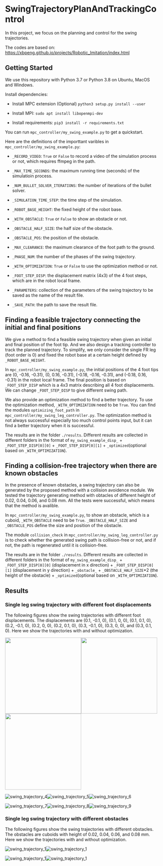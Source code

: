 # SwingTrajectoryPlanAndTrackingControl

In this project, we focus on the planning and control for the swing trajectories.

The codes are based on: <https://xbpeng.github.io/projects/Robotic_Imitation/index.html>

## Getting Started

We use this repository with Python 3.7 or Python 3.8 on Ubuntu, MacOS and Windows.

Install dependencies:

- Install MPC extension (Optional) `python3 setup.py install --user`

- Install MPI: `sudo apt install libopenmpi-dev`

- Install requirements: `pip3 install -r requirements.txt`

You can run `mpc_controller/my_swing_example.py` to get a quickstart.

Here are the definitions of the importtant varibles in `mpc_controller/my_swing_example.py`:

- `_RECORD_VIDEO`: `True` or `False` to record a video of the simulation process or not, which requires ffmpeg in the path.

- `_MAX_TIME_SECONDS`: the maximum running time (seconds) of the simulatioin process.

- `_NUM_BULLET_SOLVER_ITERATIONS`: the number of iterations of the bullet solver.

- `_SIMULATION_TIME_STEP`: the time step of the simulation.

- `_ROBOT_BASE_HEIGHT`: the fixed height of the robot base.

- `_WITH_OBSTACLE`: `True` or `False` to show an obstacle or not.

- `_OBSTACLE_HALF_SIZE`: the half size of the obstacle.

- `_OBSTACLE_POS`: the position of the obstacle.

- `_MAX_CLEARANCE`: the maximum clearance of the foot path to the ground.

- `_PHASE_NUM`: the number of the phases of the swing trajectory.

- `_WITH_OPTIMIZATION`: `True` or `False` to use the optimization method or not.

- `_FOOT_STEP_DISP`: the displacement matrix (4x3) of the 4 foot steps, which are in the robot local frame.

- `_PARAMETERS`: collection of the parameters of the swing trajectory to be saved as the name of the result file.

- `_SAVE_PATH`: the path to save the result file.

## Finding a feasible trajectory connecting the initial and final positions

We give a method to find a feasible swing trajectory when given an initial and final position of the foot tip. And we also design a tracking controller to track the planned trajectory. To simplify, we only consider the single FR leg (foot order is 0) and fixed the robot base at a certain height defined by `_ROBOT_BASE_HEIGHT`.

In `mpc_controller/my_swing_example.py`, the initial positions of the 4 foot tips are (0, -0.16, -0.31), (0, 0.16, -0.31), (-0.18, -0.16, -0.31), and (-0.18, 0.16, -0.31) in the robot local frame. The final position is based on `_FOOT_STEP_DISP` which is a 4x3 matrix describing all 4 foot displacements. We can change `_FOOT_STEP_DISP` to give different swing path.

We also provide an optimization method to find a better trajectory. To use the optimization method, `_WITH_OPTIMIZATION` need to be `True`. You can find the modules `optimizing_foot_path` in `mpc_controller/my_swing_leg_controller.py`. The optimization method is not always successful especially too much control points input, but it can find a better trajectory when it is successful.

The results are in the folder `./results`. Different results are collected in different folders in the format of `my_swing_example_disp_` + `_FOOT_STEP_DISP[0][0]` + `_FOOT_STEP_DISP[0][1]` + `_optimized`(optional based on `_WITH_OPTIMIZATION`).

## Finding a collision-free trajectory when there are known obstacles

In the presence of known obstacles, a swing trajectory can also be generated by the proposed method with a collision avoidence module. We tested the trajectory generating method with obtacles of different height of 0.02, 0.04, 0.06, and 0.08 mm. All the tests were successful, which means that the method is avalible.

In `mpc_controller/my_swing_example.py`, to show an obstacle, which is a cuboid, `_WITH_OBSTACLE` need to be `True`. `_OBSTACLE_HALF_SIZE` and `_OBSTACLE_POS` define the size and position of the obstacle.

The module `collision_check` in `mpc_controller/my_swing_leg_controller.py` is to check whether the generated swing path is collision-free or not, and if not, the path is regenerated until it is collision-free.

The results are in the folder `./results`. Different results are collected in different folders in the format of `my_swing_example_disp_` + `_FOOT_STEP_DISP[0][0]` (displacement in x direction) + `_FOOT_STEP_DISP[0][1]` (displacement in y direction) + `_obstacle_` + `_OBSTACLE_HALF_SIZE`*2 (the height of the obstacle) + `_optimized`(optional based on `_WITH_OPTIMIZATION`).

## Results

### Single leg swing trajectory with different foot displacements

The following figures show the swing trajectories with different foot displacements. The displacements are (0.1, -0.1, 0), (0.1, 0, 0), (0.1, 0.1, 0), (0.2, -0.1, 0), (0.2, 0, 0), (0.2, 0.1, 0), (0.3, -0.1, 0), (0.3, 0, 0), and (0.3, 0.1, 0). Here we show the trajectories with and without optimization.
<!-- 
![swing_trajectory_1](./results/my_swing_example_disp_0.10_-0.10_optimized/path_disp_0.10_-0.10_optimized.png)![swing_trajectory_2](./results/my_swing_example_disp_0.10_0.00_optimized/path_disp_0.10_0.00_optimized.png)![swing_trajectory_3](./results/my_swing_example_disp_0.10_0.10_optimized/path_disp_0.10_0.10_optimized.png) -->

<img src="https://github.com/hanxudong159/SwingTrajectoryPlanAndTrackingControl/blob/master/results/my_swing_example_disp_0.10_-0.10_optimized/path_disp_0.10_-0.10_optimized.png" width=250/><img src="https://github.com/hanxudong159/SwingTrajectoryPlanAndTrackingControl/blob/master/results/my_swing_example_disp_0.10_0.00_optimized/path_disp_0.10_0.00_optimized.png" width=250/><img src="https://github.com/hanxudong159/SwingTrajectoryPlanAndTrackingControl/blob/master/results/my_swing_example_disp_0.10_0.10_optimized/path_disp_0.10_0.10_optimized.png" width=250/>

![swing_trajectory_4](./results/my_swing_example_disp_0.20_-0.10_optimized/path_disp_0.20_-0.10_optimized.png)![swing_trajectory_5](./results/my_swing_example_disp_0.20_0.00_optimized/path_disp_0.20_0.00_optimized.png)![swing_trajectory_6](./results/my_swing_example_disp_0.20_0.10_optimized/path_disp_0.20_0.10_optimized.png)

![swing_trajectory_7](./results/my_swing_example_disp_0.30_-0.10_optimized/path_disp_0.30_-0.10_optimized.png)![swing_trajectory_8](./results/my_swing_example_disp_0.30_0.00_optimized/path_disp_0.30_0.00_optimized.png)![swing_trajectory_9](./results/my_swing_example_disp_0.30_0.10_optimized/path_disp_0.30_0.10_optimized.png)

### Single leg swing trajectory with different obstacles

The following figures show the swing trajectories with different obstacles. The obstacles are cuboids with height of 0.02, 0.04, 0.06, and 0.08 mm. Here we show the trajectories with and without optimization.

![swing_trajectory_1](./results/my_swing_example_disp_0.30_0.00_obstacle_0.02/my_swing_example_disp_0.30_0.00_obstacle_0.02.png)![swing_trajectory_1](./results/my_swing_example_disp_0.30_0.00_obstacle_0.04/my_swing_example_disp_0.30_0.00_obstacle_0.04.png)

![swing_trajectory_1](./results/my_swing_example_disp_0.30_0.00_obstacle_0.06/my_swing_example_disp_0.30_0.00_obstacle_0.06.png)![swing_trajectory_1](./results/my_swing_example_disp_0.30_0.00_obstacle_0.08/my_swing_example_disp_0.30_0.00_obstacle_0.08.png)
